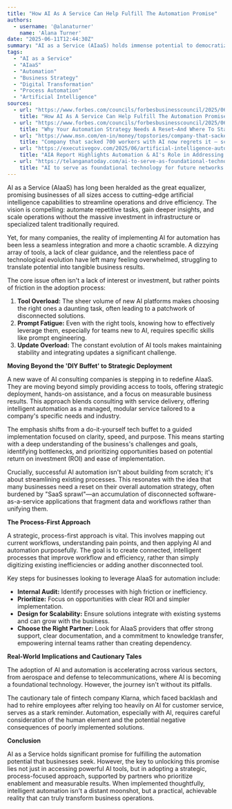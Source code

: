```yaml
---
title: "How AI As A Service Can Help Fulfill The Automation Promise"
authors:
  - username: '@alanaturner'
    name: 'Alana Turner'
date: "2025-06-11T12:44:30Z"
summary: "AI as a Service (AIaaS) holds immense potential to democratize automation, offering businesses access to powerful AI capabilities without the need for complex in-house development. However, the path to successful AI-driven automation is fraught with challenges, from tool overload to implementation complexity. This post explores how a strategic approach, moving beyond simple tool access to managed, process-focused deployment, is key to unlocking the true promise of automation."
tags:
  - "AI as a Service"
  - "AIaaS"
  - "Automation"
  - "Business Strategy"
  - "Digital Transformation"
  - "Process Automation"
  - "Artificial Intelligence"
sources:
  - url: "https://www.forbes.com/councils/forbesbusinesscouncil/2025/06/11/how-ai-as-a-service-can-help-fulfill-the-automation-promise/"
    title: "How AI As A Service Can Help Fulfill The Automation Promise"
  - url: "https://www.forbes.com/councils/forbesbusinesscouncil/2025/06/10/why-your-automation-strategy-needs-a-reset-and-where-to-start/"
    title: "Why Your Automation Strategy Needs A Reset—And Where To Start"
  - url: "https://www.msn.com/en-in/money/topstories/company-that-sacked-700-workers-with-ai-now-regrets-it-scrambles-to-rehire-as-automation-goes-horribly-wrong/ar-AA1GnGCe"
    title: "Company that sacked 700 workers with AI now regrets it — scrambles to rehire as automation goes horribly wrong"
  - url: "https://executivegov.com/2025/06/artificial-intelligence-automation-aerospace-defense-aia-accenture-report/"
    title: "AIA Report Highlights Automation & AI's Role in Addressing Aerospace, Defense Challenges"
  - url: "https://telanganatoday.com/ai-to-serve-as-foundational-technology-for-future-networks-dot"
    title: "AI to serve as foundational technology for future networks: DoT"
---
```


AI as a Service (AIaaS) has long been heralded as the great equalizer, promising businesses of all sizes access to cutting-edge artificial intelligence capabilities to streamline operations and drive efficiency. The vision is compelling: automate repetitive tasks, gain deeper insights, and scale operations without the massive investment in infrastructure or specialized talent traditionally required.

Yet, for many companies, the reality of implementing AI for automation has been less a seamless integration and more a chaotic scramble. A dizzying array of tools, a lack of clear guidance, and the relentless pace of technological evolution have left many feeling overwhelmed, struggling to translate potential into tangible business results.

The core issue often isn't a lack of interest or investment, but rather points of friction in the adoption process:

1.  **Tool Overload:** The sheer volume of new AI platforms makes choosing the right ones a daunting task, often leading to a patchwork of disconnected solutions.
2.  **Prompt Fatigue:** Even with the right tools, knowing how to effectively leverage them, especially for teams new to AI, requires specific skills like prompt engineering.
3.  **Update Overload:** The constant evolution of AI tools makes maintaining stability and integrating updates a significant challenge.

**Moving Beyond the 'DIY Buffet' to Strategic Deployment**

A new wave of AI consulting companies is stepping in to redefine AIaaS. They are moving beyond simply providing access to tools, offering strategic deployment, hands-on assistance, and a focus on measurable business results. This approach blends consulting with service delivery, offering intelligent automation as a managed, modular service tailored to a company's specific needs and industry.

The emphasis shifts from a do-it-yourself tech buffet to a guided implementation focused on clarity, speed, and purpose. This means starting with a deep understanding of the business's challenges and goals, identifying bottlenecks, and prioritizing opportunities based on potential return on investment (ROI) and ease of implementation.

Crucially, successful AI automation isn't about building from scratch; it's about streamlining existing processes. This resonates with the idea that many businesses need a reset on their overall automation strategy, often burdened by "SaaS sprawl"—an accumulation of disconnected software-as-a-service applications that fragment data and workflows rather than unifying them.

**The Process-First Approach**

A strategic, process-first approach is vital. This involves mapping out current workflows, understanding pain points, and then applying AI and automation purposefully. The goal is to create connected, intelligent processes that improve workflow and efficiency, rather than simply digitizing existing inefficiencies or adding another disconnected tool.

Key steps for businesses looking to leverage AIaaS for automation include:

*   **Internal Audit:** Identify processes with high friction or inefficiency.
*   **Prioritize:** Focus on opportunities with clear ROI and simpler implementation.
*   **Design for Scalability:** Ensure solutions integrate with existing systems and can grow with the business.
*   **Choose the Right Partner:** Look for AIaaS providers that offer strong support, clear documentation, and a commitment to knowledge transfer, empowering internal teams rather than creating dependency.

**Real-World Implications and Cautionary Tales**

The adoption of AI and automation is accelerating across various sectors, from aerospace and defense to telecommunications, where AI is becoming a foundational technology. However, the journey isn't without its pitfalls.

The cautionary tale of fintech company Klarna, which faced backlash and had to rehire employees after relying too heavily on AI for customer service, serves as a stark reminder. Automation, especially with AI, requires careful consideration of the human element and the potential negative consequences of poorly implemented solutions.

**Conclusion**

AI as a Service holds significant promise for fulfilling the automation potential that businesses seek. However, the key to unlocking this promise lies not just in accessing powerful AI tools, but in adopting a strategic, process-focused approach, supported by partners who prioritize enablement and measurable results. When implemented thoughtfully, intelligent automation isn't a distant moonshot, but a practical, achievable reality that can truly transform business operations.
